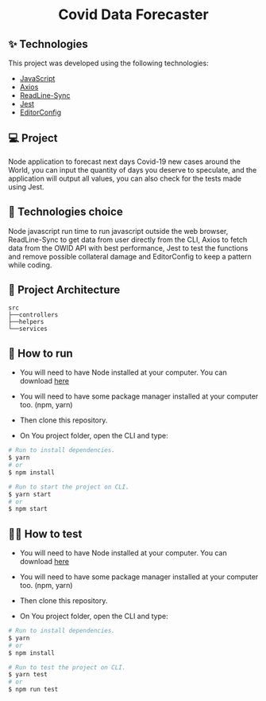 <h1 align="center">Covid Data Forecaster</h1>

## ✨ Technologies

This project was developed using the following technologies:

- [JavaScript](https://developer.mozilla.org/pt-BR/docs/Web/JavaScript)
- [Axios](https://axios-http.com/docs/intro)
- [ReadLine-Sync](https://www.npmjs.com/package/readline-sync)
- [Jest](https://jestjs.io/pt-BR/)
- [EditorConfig](https://editorconfig.org/)

## 💻 Project

Node application to forecast next days Covid-19 new cases around the World, you can input the quantity of days you deserve to speculate, and the application will output all values, you can also check for the tests made using Jest.

## 🔧 Technologies choice

Node javascript run time to run javascript outside the web browser, ReadLine-Sync to get data from user directly from the CLI, Axios to fetch data from the OWID API with best performance, Jest to test the functions and remove possible collateral damage and EditorConfig to keep a pattern while coding.

 ## 🔨 Project Architecture

 ```
 src
 ├──controllers
 ├──helpers
 └──services
 ```

## 🚀 How to run

- You will need to have Node installed at your computer.
You can download [here](https://nodejs.org/en/)

- You will need to have some package manager installed at your computer too. (npm, yarn)

- Then clone this repository.

- On You project folder, open the CLI and type:
```bash
# Run to install dependencies.
$ yarn
# or
$ npm install

# Run to start the project on CLI.
$ yarn start
# or
$ npm start
```

## 👷‍♀️ How to test

- You will need to have Node installed at your computer.
You can download [here](https://nodejs.org/en/)

- You will need to have some package manager installed at your computer too. (npm, yarn)

- Then clone this repository.

- On You project folder, open the CLI and type:
```bash
# Run to install dependencies.
$ yarn
# or
$ npm install

# Run to test the project on CLI.
$ yarn test
# or
$ npm run test
```
